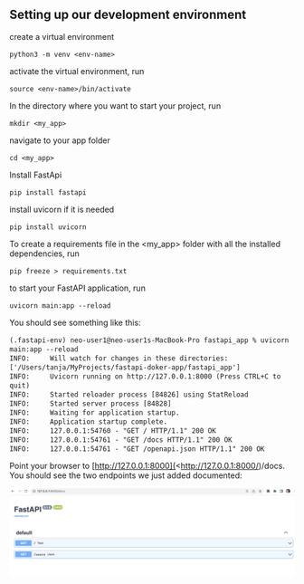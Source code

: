 ## Setting up our development environment


create a virtual environment
```
python3 -m venv <env-name>
```

activate the virtual environment, run 
```
source <env-name>/bin/activate
```

In the directory where you want to start your project, run 
```
mkdir <my_app>
```
navigate to your app folder
```
cd <my_app>
```
Install FastApi
```
pip install fastapi
```


install uvicorn if it is needed
```
pip install uvicorn
```

To create a requirements file in the <my_app> folder with all the installed dependencies, run
```
pip freeze > requirements.txt 
```

to start your FastAPI application, run
```
uvicorn main:app --reload 
```
You should see something like this:
```
(.fastapi-env) neo-user1@neo-user1s-MacBook-Pro fastapi_app % uvicorn main:app --reload
INFO:     Will watch for changes in these directories: ['/Users/tanja/MyProjects/fastapi-doker-app/fastapi_app']
INFO:     Uvicorn running on http://127.0.0.1:8000 (Press CTRL+C to quit)
INFO:     Started reloader process [84826] using StatReload
INFO:     Started server process [84828]
INFO:     Waiting for application startup.
INFO:     Application startup complete.
INFO:     127.0.0.1:54760 - "GET / HTTP/1.1" 200 OK
INFO:     127.0.0.1:54761 - "GET /docs HTTP/1.1" 200 OK
INFO:     127.0.0.1:54761 - "GET /openapi.json HTTP/1.1" 200 OK
```
Point your browser to [http://127.0.0.1:8000](<http://127.0.0.1:8000/)/docs. You should see the two endpoints we just added documented:

![png](assets/img/demo.png)